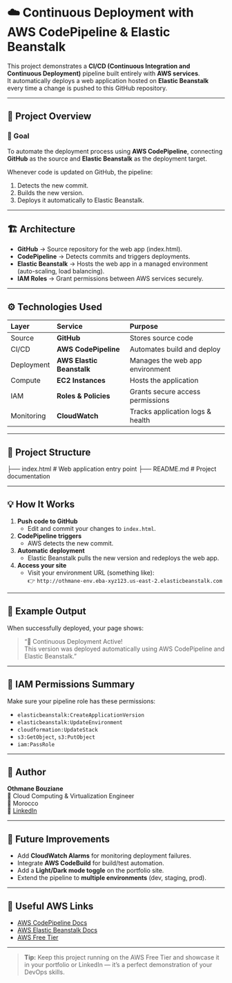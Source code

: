 # ☁️ Continuous Deployment with AWS CodePipeline & Elastic Beanstalk

This project demonstrates a **CI/CD (Continuous Integration and Continuous Deployment)** pipeline built entirely with **AWS services**.  
It automatically deploys a web application hosted on **Elastic Beanstalk** every time a change is pushed to this GitHub repository.

---

## 🚀 Project Overview

### 🎯 Goal
To automate the deployment process using **AWS CodePipeline**, connecting **GitHub** as the source and **Elastic Beanstalk** as the deployment target.

Whenever code is updated on GitHub, the pipeline:
1. Detects the new commit.
2. Builds the new version.
3. Deploys it automatically to Elastic Beanstalk.

---

## 🏗️ Architecture



- **GitHub** → Source repository for the web app (index.html).  
- **CodePipeline** → Detects commits and triggers deployments.  
- **Elastic Beanstalk** → Hosts the web app in a managed environment (auto-scaling, load balancing).  
- **IAM Roles** → Grant permissions between AWS services securely.  

---

## ⚙️ Technologies Used

| Layer | Service | Purpose |
|:------|:---------|:---------|
| Source | **GitHub** | Stores source code |
| CI/CD | **AWS CodePipeline** | Automates build and deploy |
| Deployment | **AWS Elastic Beanstalk** | Manages the web app environment |
| Compute | **EC2 Instances** | Hosts the application |
| IAM | **Roles & Policies** | Grants secure access permissions |
| Monitoring | **CloudWatch** | Tracks application logs & health |

---

## 📂 Project Structure

├── index.html # Web application entry point
├── README.md # Project documentation


---

## 💡 How It Works

1. **Push code to GitHub**
   - Edit and commit your changes to `index.html`.
2. **CodePipeline triggers**
   - AWS detects the new commit.
3. **Automatic deployment**
   - Elastic Beanstalk pulls the new version and redeploys the web app.
4. **Access your site**
   - Visit your environment URL (something like):  
     👉 `http://othmane-env.eba-xyz123.us-east-2.elasticbeanstalk.com`

---

## 🧠 Example Output

When successfully deployed, your page shows:

> “🚀 Continuous Deployment Active!  
> This version was deployed automatically using AWS CodePipeline and Elastic Beanstalk.”

---

## 🔐 IAM Permissions Summary

Make sure your pipeline role has these permissions:
- `elasticbeanstalk:CreateApplicationVersion`
- `elasticbeanstalk:UpdateEnvironment`
- `cloudformation:UpdateStack`
- `s3:GetObject`, `s3:PutObject`
- `iam:PassRole`

---

## 👤 Author

**Othmane Bouziane**  
💼 Cloud Computing & Virtualization Engineer  
📍 Morocco  
🔗 [LinkedIn](https://www.linkedin.com/in/othmanebouziane)  

---

## 🏁 Future Improvements

- Add **CloudWatch Alarms** for monitoring deployment failures.  
- Integrate **AWS CodeBuild** for build/test automation.  
- Add a **Light/Dark mode toggle** on the portfolio site.  
- Extend the pipeline to **multiple environments** (dev, staging, prod).

---

## 🧰 Useful AWS Links

- [AWS CodePipeline Docs](https://docs.aws.amazon.com/codepipeline/latest/userguide/welcome.html)  
- [AWS Elastic Beanstalk Docs](https://docs.aws.amazon.com/elasticbeanstalk/latest/dg/Welcome.html)  
- [AWS Free Tier](https://aws.amazon.com/free)

---

> **Tip:** Keep this project running on the AWS Free Tier and showcase it in your portfolio or LinkedIn — it’s a perfect demonstration of your DevOps skills.

